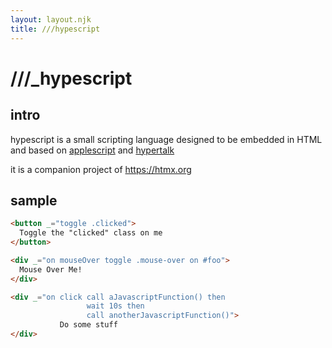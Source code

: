 ```yaml
---
layout: layout.njk
title: ///hypescript
---
```


<div class="hero full-width">
<div class="c">
<h1><span class="s1">/</span><span class="s2">/</span><span class="s3">/</span><span class="s4">_</span>hypescrip<span class="s2">t</span></h1>
</div>
</div>

## intro

hypescript is a small scripting language designed to be embedded in HTML and based on [applescript](https://en.wikipedia.org/wiki/Applescript) and
 [hypertalk](https://en.wikipedia.org/wiki/HyperTalk)

it is a companion project of <https://htmx.org>

## sample

```html
<button _="toggle .clicked">
  Toggle the "clicked" class on me
</button>

<div _="on mouseOver toggle .mouse-over on #foo">
  Mouse Over Me!
</div>

<div _="on click call aJavascriptFunction() then
                 wait 10s then 
                 call anotherJavascriptFunction()">
           Do some stuff
</div>
```